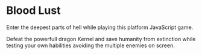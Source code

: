 # Blood Lust

Enter the deepest parts of hell while playing this platform
JavaScript game.

Defeat the powerfull dragon Kernel and save humanity 
from extinction while testing your own habilities 
avoiding the multiple enemies on screen.


